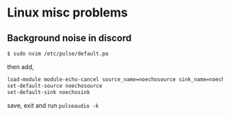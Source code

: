 # Linux misc problems

## Background noise in discord

```bash
$ sudo nvim /etc/pulse/default.pa
```

then add,

```bash
load-module module-echo-cancel source_name=noechosource sink_name=noechosink
set-default-source noechosource
set-default-sink noechosink
```

save, exit and run `pulseaudio -k`


